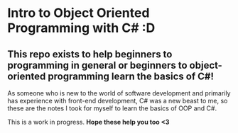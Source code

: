 # Intro to Object Oriented Programming with C# :D #

## This repo exists to help beginners to programming in general or beginners to object-oriented programming learn the basics of C#!

As someone who is new to the world of software development and primarily has experience with front-end development, C# was a new beast to me, so these are the notes I took for myself to learn the basics of OOP and C#.

This is a work in progress.
**Hope these help you too <3**
